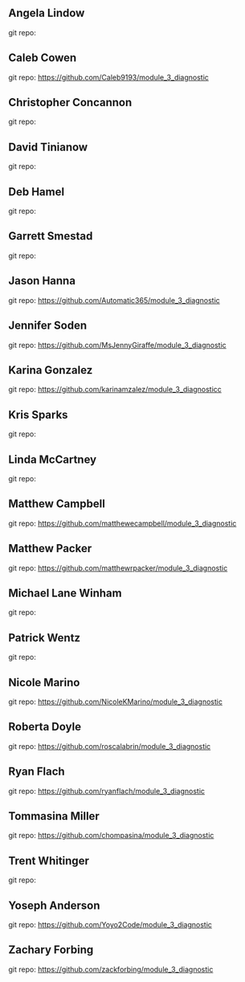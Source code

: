 ## Angela Lindow
git repo:

## Caleb Cowen
git repo: https://github.com/Caleb9193/module_3_diagnostic

## Christopher Concannon
git repo:

## David Tinianow
git repo:

## Deb Hamel
git repo:

## Garrett Smestad
git repo:

## Jason Hanna
git repo: https://github.com/Automatic365/module_3_diagnostic

## Jennifer Soden
git repo: https://github.com/MsJennyGiraffe/module_3_diagnostic

## Karina Gonzalez
git repo: https://github.com/karinamzalez/module_3_diagnosticc

## Kris Sparks
git repo:

## Linda McCartney
git repo:

## Matthew Campbell
git repo: https://github.com/matthewecampbell/module_3_diagnostic

## Matthew Packer
git repo: https://github.com/matthewrpacker/module_3_diagnostic

## Michael Lane Winham
git repo:

## Patrick Wentz
git repo:

## Nicole Marino
git repo: https://github.com/NicoleKMarino/module_3_diagnostic

## Roberta Doyle
git repo: https://github.com/roscalabrin/module_3_diagnostic

## Ryan Flach
git repo: https://github.com/ryanflach/module_3_diagnostic

## Tommasina Miller
git repo: https://github.com/chompasina/module_3_diagnostic

## Trent Whitinger
git repo:

## Yoseph Anderson
git repo: https://github.com/Yoyo2Code/module_3_diagnostic

## Zachary Forbing
git repo: https://github.com/zackforbing/module_3_diagnostic
